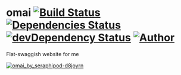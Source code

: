 # omai [![Build Status](https://travis-ci.org/srph/omai.svg?branch=master)](https://travis-ci.org/srph/reflux-flash?branch=master) [![Dependencies Status](https://david-dm.org/srph/omai.svg)](https://david-dm.org/srph/reflux-flash.svg) [![devDependency Status](https://david-dm.org/srph/omai/dev-status.svg)](https://david-dm.org/cdnjs/cdnjs#info=devDependencies) [![Author](http://img.shields.io/badge/author-@srph-blue.svg)](http://img.shields.io/badge/author-@srph-blue.svg)


Flat-swaggish website for me

[![omai_by_seraphipod-d8joyrn](https://cloud.githubusercontent.com/assets/5093058/6418421/ee0535d8-beef-11e4-87d6-03efb4ad3ba2.png)](http://seraphipod.deviantart.com/art/omai-516806915)
